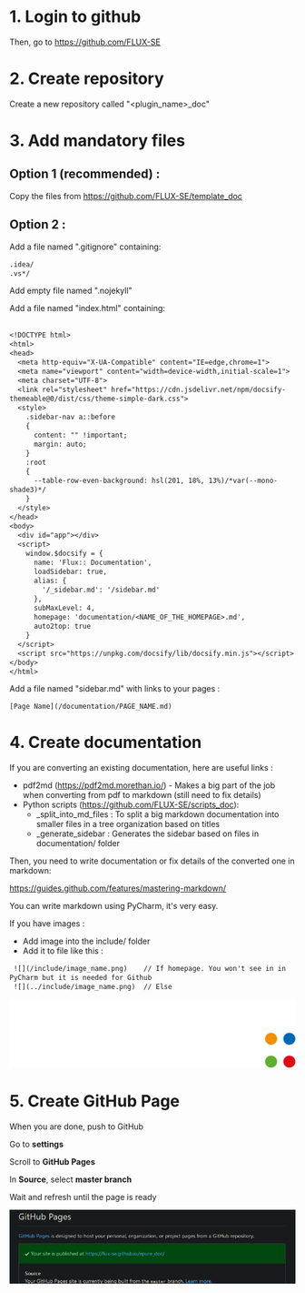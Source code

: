 # 1. Login to github
Then, go to https://github.com/FLUX-SE

# 2. Create repository
Create a new repository called "<plugin_name>_doc"

# 3. Add mandatory files
## Option 1 (recommended) :
Copy the files from https://github.com/FLUX-SE/template_doc

## Option 2 :
Add a file named ".gitignore" containing:
```
.idea/
.vs*/
```

Add empty file named ".nojekyll"

Add a file named "index.html" containing:
```<!-- index.html -->

<!DOCTYPE html>
<html>
<head>
  <meta http-equiv="X-UA-Compatible" content="IE=edge,chrome=1">
  <meta name="viewport" content="width=device-width,initial-scale=1">
  <meta charset="UTF-8">
  <link rel="stylesheet" href="https://cdn.jsdelivr.net/npm/docsify-themeable@0/dist/css/theme-simple-dark.css">
  <style>
    .sidebar-nav a::before
    {
      content: "" !important;
      margin: auto;
    }
    :root
    {
      --table-row-even-background: hsl(201, 18%, 13%)/*var(--mono-shade3)*/
    }
  </style>
</head>
<body>
  <div id="app"></div>
  <script>
    window.$docsify = {
      name: 'Flux:: Documentation',
      loadSidebar: true,
      alias: {
        '/_sidebar.md': '/sidebar.md'
      },
      subMaxLevel: 4,
      homepage: 'documentation/<NAME_OF_THE_HOMEPAGE>.md',
      auto2top: true
    }
  </script>
  <script src="https://unpkg.com/docsify/lib/docsify.min.js"></script>
</body>
</html>
```

Add a file named "sidebar.md" with links to your pages :
```
[Page Name](/documentation/PAGE_NAME.md)
```

# 4. Create documentation
If you are converting an existing documentation, here are useful links :
- pdf2md (https://pdf2md.morethan.io/) - Makes a big part of the job when converting from pdf to markdown (still need to fix details)
- Python scripts (https://github.com/FLUX-SE/scripts_doc):
    - _split_into_md_files : To split a big markdown documentation into smaller files in a tree organization based on titles
    - _generate_sidebar : Generates the sidebar based on files in documentation/ folder

Then, you need to write documentation or fix details of the converted one in markdown:

https://guides.github.com/features/mastering-markdown/

You can write markdown using PyCharm, it's very easy.

If you have images :
- Add image into the include/ folder
- Add it to file like this : 
```
 ![](/include/image_name.png)    // If homepage. You won't see in in PyCharm but it is needed for Github
 ![](../include/image_name.png)  // Else 
```

![](/include/flux-logo.png)

# 5. Create GitHub Page

When you are done, push to GitHub

Go to **settings**

Scroll to **GitHub Pages** 

In **Source**, select **master branch**

Wait and refresh until the page is ready

![](/include/done.png)